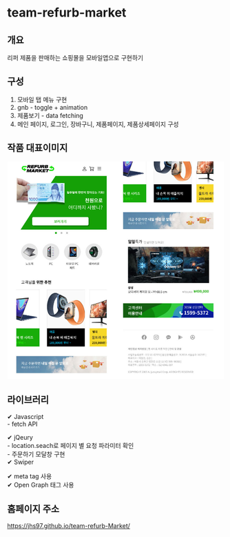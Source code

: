 # team-refurb-market

## 개요

리퍼 제품을 판매하는 쇼핑몰을 모바일앱으로 구현하기

## 구성

1. 모바일 탭 메뉴 구현
2. gnb - toggle + animation
3. 제품보기 - data fetching
4. 메인 페이지, 로그인, 장바구니, 제품페이지, 제품상세페이지 구성

## 작품 대표이미지

![refure-market-title-img](images/refure-market-title-img.jpg)

## 라이브러리

✔ Javascript <br> - fetch API <br>

✔ jQeury <br> - location.seach로 페이지 별 요청 파라미터 확인 <br> - 주문하기 모달창 구현<br>
✔ Swiper <br>

✔ meta tag 사용 <br>
✔ Open Graph 태그 사용 <br>

## 홈페이지 주소

https://jhs97.github.io/team-refurb-Market/
